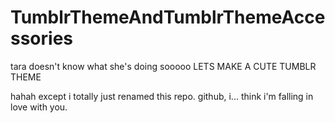 TumblrThemeAndTumblrThemeAccessories
====================================

tara doesn't know what she's doing sooooo LETS MAKE A CUTE TUMBLR THEME

hahah except i totally just renamed this repo. github, i... think i'm falling in love with you.
